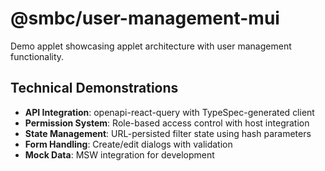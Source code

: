 # @smbc/user-management-mui

Demo applet showcasing applet architecture with user management functionality.

## Technical Demonstrations

- **API Integration**: openapi-react-query with TypeSpec-generated client
- **Permission System**: Role-based access control with host integration
- **State Management**: URL-persisted filter state using hash parameters
- **Form Handling**: Create/edit dialogs with validation
- **Mock Data**: MSW integration for development

